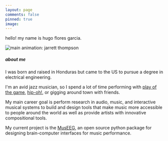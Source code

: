 ```yaml
---
layout: page
comments: false
pinned: true
image:
---
```

hello!
my name is hugo flores garcia.

![main](../img/mainpic.gif)
animation: jarrett thompson

##### about me
I was born and raised in Honduras but came to the US to pursue a degree in electrical engineering.

I'm an avid jazz musician, so I spend a lot of time performing with [play of the game](https://www.facebook.com/playofthegameband/), [hip-oh!](https://www.facebook.com/hipohmusic/), or gigging around town with friends.

My main career goal is perform research in audio, music, and interactive musical systems to build and design tools that make music more accessible to people around the world as well as provide artists with innovative compositional tools.  

My current project is the [MusEEG](https://hugofloresgarcia.github.io/MusEEG), an open source python package for designing brain-computer interfaces for music performance.
